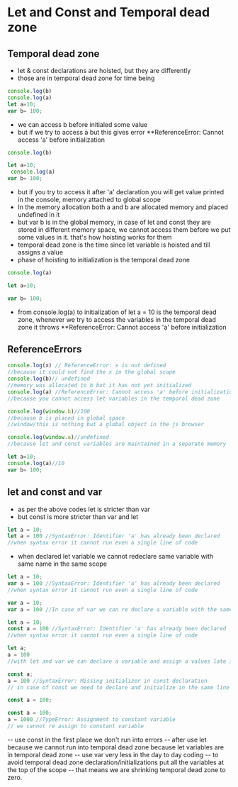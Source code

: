 # Let and Const and Temporal dead zone   

## Temporal dead zone 

 - let & const declarations are hoisted, but they are differently 
 - those are in temporal dead zone for time being

 ```javascript
 console.log(b)
 console.log(a)
 let a=10;
 var b= 100;
 ```
 - we can access b before initialed some value 
 - but if we try to access a but this gives error **ReferenceError: Cannot access 'a' before initialization  
 ```javascript
 console.log(b)

 let a=10;
  console.log(a)
 var b= 100;
 ```
 
- but if you try to access it after 'a' declaration you will get value printed in the console, memory attached to global scope
- In the memory allocation both a and b are allocated memory and placed undefined in it 
- but var b is in the global memory, in case of let and const they are stored in different memory space, we cannot access them before we put some values in it. that's how hoisting works for them 
- temporal dead zone is the time since let variable is hoisted and till assigns a value 
- phase of hoisting to initialization is the temporal dead zone
 ```javascript
 console.log(a)

 let a=10;
 
 var b= 100;
 ```
 - from console.log(a) to initialization of let a = 10 is the temporal dead zone, whenever we try to access the variables in the temporal dead zone it throws **ReferenceError: Cannot access 'a' before initialization 

 ## ReferenceErrors
  ```javascript
 console.log(x) // ReferenceError: x is not defined 
 //because it could not find the x in the global scope
 console.log(b)// undefined 
 //memory was allocated to b but it has not yet initialized
 console.log(a) //ReferenceError: Cannot access 'a' before initialization
 //because you cannot access let variables in the temporal dead zone

console.log(window.b)//100
//because b is placed in global space 
//window/this is nothing but a global object in the js browser 

console.log(window.a)//undefined 
//because let and const variables are maintained in a separate memory

 let a=10;
  console.log(a)//10
 var b= 100;
 ```

 ## let and const and var

 - as per the above codes let is stricter than var 
 - but const is more stricter than var and let

 ```javascript
 let a = 10;
 let a = 100 //SyntaxError: Identifier 'a' has already been declared
 //when syntax error it cannot run even a single line of code
 ```
- when declared let variable we cannot redeclare same variable with same name in the same scope

 ```javascript
 let a = 10;
 var a = 100 //SyntaxError: Identifier 'a' has already been declared
 //when syntax error it cannot run even a single line of code
 ```

 ```javascript
 var a = 10;
 var a = 100 //In case of var we can re declare a variable with the same name again in the same scope
 ```
 ```javascript
 let a = 10;
 const a = 100 //SyntaxError: Identifier 'a' has already been declared
 //when syntax error it cannot run even a single line of code
 ```

  ```javascript
 let a;
a = 100
 //with let and var we can declare a variable and assign a values late in the code
 ```

  ```javascript
 const a;
a = 100 //SyntaxError: Missing initializer in const declaration
 // in case of const we need to declare and initialize in the same line like 

 const a = 100;

 ```

  ```javascript
  const a = 100;
a = 1000 //TypeError: Assignment to constant variable
// we cannot re assign to constant variable
 ```

 -- use const in the first place we don't run into errors
 -- after use let because we cannot run into temporal dead zone because let variables are in temporal dead zone
 -- use var very less in the day to day coding 
 -- to avoid temporal dead zone declaration/initializations put all the variables at the top of the scope 
 -- that means we are shrinking temporal dead zone to zero.  

 